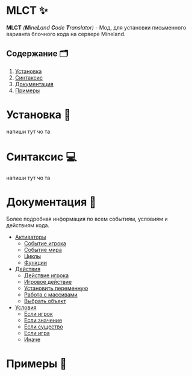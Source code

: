 # MLCT ✨
**MLCT** *(**M**ine**L**and **C**ode **T**ranslator)* - Мод, для установки письменного варианта блочного кода на сервере Mineland.

## Содержание 🗂️

1. [Установка]()
2. [Синтаксис]()
3. [Документация](#документация-)
4. [Примеры]()

# Установка 🤙

напиши тут чо та

# Синтаксис 💻

напиши тут чо та

# Документация 📜
Более подробная информация по всем событиям, условиям и действиям кода.
   - [Активаторы](#активаторы) 
     -  [Событие игрока](#событие-игрока---playereventevent--none-)
     -  [Событие мира]()
     -  [Циклы]()
     -  [Функции]()
   - [Действия]()
     - [Действие игрока]()
     - [Игровое действие]()
     - [Установить переменную]()
     - [Работа с массивами]()
     - [Выбрать объект]()
   - [Условия]()
     - [Если игрок]()
     - [Если значение]()
     - [Если существо]()
     - [Если игра]()
     - [Иначе]()

# Примеры 📧
